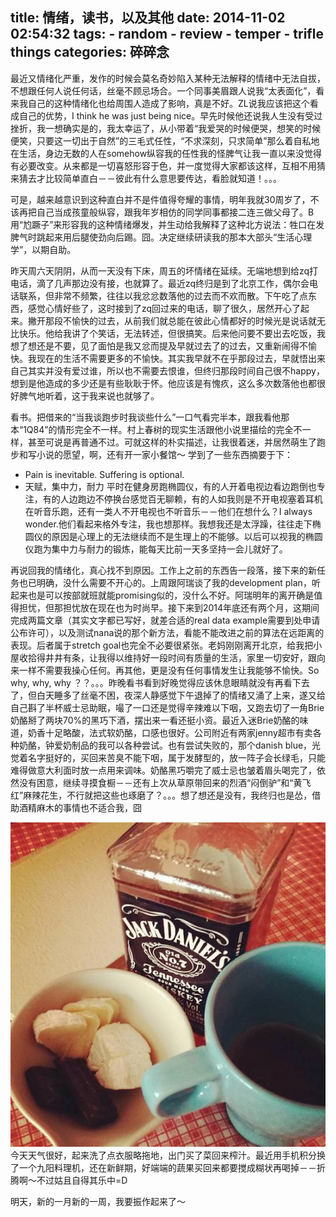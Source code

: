 title: 情绪，读书，以及其他
date: 2014-11-02 02:54:32
tags:
    - random
    - review
    - temper
    - trifle things
categories: 碎碎念
---

最近又情绪化严重，发作的时候会莫名奇妙陷入某种无法解释的情绪中无法自拔，不想跟任何人说任何话，丝毫不顾忌场合。一个同事美眉跟人说我“太表面化”，看来我自己的这种情绪化也给周围人造成了影响，真是不好。ZL说我应该把这个看成自己的优势，I think he was just being nice。早先时候他还说我人生没有受过挫折，我一想确实是的，我太幸运了，从小带着“我爱哭的时候便哭，想笑的时候便笑，只要这一切出于自然”的三毛式任性，“不求深刻，只求简单”那么着自私地在生活，身边无数的人在somehow纵容我的任性我的怪脾气让我一直以来没觉得有必要改变。从来都是一切喜怒形容于色，并一度觉得大家都该这样，互相不用猜来猜去才比较简单直白－－彼此有什么意思要传达，看脸就知道！。。。

可是，越来越意识到这种直白并不是件值得夸耀的事情，明年我就30周岁了，不该再把自己当成孩童般纵容，跟我年岁相仿的同学同事都接二连三做父母了。B用“尥蹶子”来形容我的这种情绪爆发，并生动给我解释了这种北方说法：牲口在发脾气时跳起来用后腿使劲向后踢。囧。决定继续研读我的那本大部头“生活心理学”，以期自助。

昨天周六天阴阴，从而一天没有下床，周五的坏情绪在延续。无端地想到给zq打电话，滴了几声那边没有接，也就算了。最近zq终归是到了北京工作，偶尔会电话联系，但非常不频繁，往往以我忿忿数落他的过去而不欢而散。下午吃了点东西，感觉心情好些了，这时接到了zq回过来的电话，聊了很久，居然开心了起来。撇开那段不愉快的过去，从前我们就总能在彼此心情都好的时候光是说话就无比快乐。他给我讲了个笑话，无法转述，但很搞笑。后来他问要不要出去吃饭，我想了想还是不要，见了面怕是我又忿而提及早就过去了的过去，又重新闹得不愉快。我现在的生活不需要更多的不愉快。其实我早就不在乎那段过去，早就悟出来自己其实并没有爱过谁，所以也不需要去恨谁，但终归那段时间自己很不happy，想到是他造成的多少还是有些耿耿于怀。他应该是有愧疚，这么多次数落他也都很好脾气地听着，这于我来说也就够了。

看书。把借来的“当我谈跑步时我谈些什么”一口气看完半本，跟我看他那本“1Q84”的情形完全不一样。村上春树的现实生活跟他小说里描绘的完全不一样，甚至可说是再普通不过。可就这样的朴实描述，让我很着迷，并居然萌生了跑步和写小说的愿望，啊，还有开一家小餐馆～
学到了一些东西摘要于下：
* Pain is inevitable. Suffering is optional.
* 天赋，集中力，耐力
平时在健身房跑椭圆仪，有的人开着电视边看边跑倒也专注，有的人边跑边不停换台感觉百无聊赖，有的人如我则是不开电视塞着耳机在听音乐跑，还有一类人不开电视也不听音乐－－他们在想什么？I always wonder.他们看起来格外专注，我也想那样。我想我还是太浮躁，往往走下椭圆仪的原因是心理上的无法继续而不是生理上的不能够。以后可以视我的椭圆仪跑为集中力与耐力的锻炼，能每天比前一天多坚持一会儿就好了。

再说回我的情绪化，真心找不到原因。工作上之前的东西告一段落，接下来的新任务也已明确，没什么需要不开心的。上周跟阿瑞谈了我的development plan，听起来也是可以按部就班就能promising似的，没什么不好。阿瑞明年的离开确是值得担忧，但那担忧放在现在也为时尚早。接下来到2014年底还有两个月，这期间完成两篇文章（其实文字都已写好，就差合适的real data example需要到处申请公布许可），以及测试nana说的那个新方法，看能不能改进之前的算法在远距离的表现。后者属于stretch goal也完全不必要很紧张。老妈刚刚离开北京，给我把小屋收拾得井井有条，让我得以维持好一段时间有质量的生活，家里一切安好，跟向来一样不需要我操心任何。再其他，更是没有任何事情发生让我能够不愉快。So why, why, why ？？。。。昨晚看书看到好晚觉得应该休息眼睛就没有再看下去了，但白天睡多了丝毫不困，夜深人静感觉下午退掉了的情绪又涌了上来，遂又给自己斟了半杯威士忌助眠，嘬了一口还是觉得辛辣难以下咽，又跑去切了一角Brie奶酪掰了两块70%的黑巧下酒，摆出来一看还挺小资。最近入迷Brie奶酪的味道，奶香十足略酸，法式软奶酪，口感也很好。公司附近有两家jenny超市有卖各种奶酪，钟爱奶制品的我可以各种尝试。也有尝试失败的，那个danish blue，光觉着名字挺好的，买回来苦臭不能下咽，属于发酵型的，放一阵子会长绿毛，只能难得做意大利面时放一点用来调味。奶酪黑巧嚼完了威士忌也皱着眉头喝完了，依然没有困意，继续寻摸食橱－－还有上次从草原带回来的烈酒“闷倒驴”和“黄飞红”麻辣花生，不行就把这些也琢磨了？。。。想了想还是没有，我终归也是怂，借助酒精麻木的事情也不适合我，囧

![失败的助眠品](/picture/brie.jpg)
今天天气很好，起来洗了点衣服略拖地，出门买了菜回来榨汁。最近用手机积分换了一个九阳料理机，还在新鲜期，好端端的蔬果买回来都要搅成糊状再喝掉－－折腾啊～不过姑且自得其乐中=D 

明天，新的一月新的一周，我要振作起来了～
